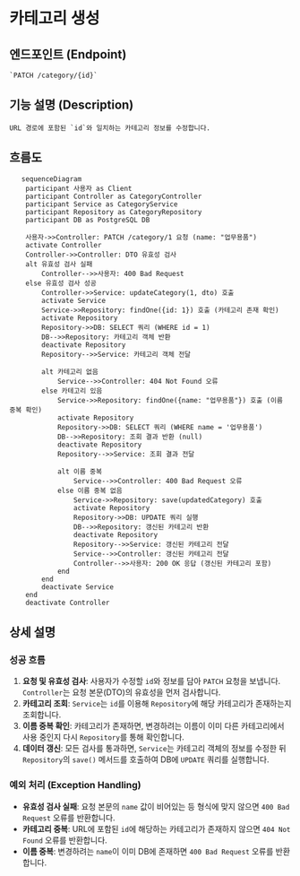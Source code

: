 # 카테고리 생성

## 엔드포인트 (Endpoint)

    `PATCH /category/{id}`

## 기능 설명 (Description)

    URL 경로에 포함된 `id`와 일치하는 카테고리 정보를 수정합니다.

## 흐름도

```mermaid
   sequenceDiagram
    participant 사용자 as Client
    participant Controller as CategoryController
    participant Service as CategoryService
    participant Repository as CategoryRepository
    participant DB as PostgreSQL DB

    사용자->>Controller: PATCH /category/1 요청 (name: "업무용품")
    activate Controller
    Controller->>Controller: DTO 유효성 검사
    alt 유효성 검사 실패
        Controller-->>사용자: 400 Bad Request
    else 유효성 검사 성공
        Controller->>Service: updateCategory(1, dto) 호출
        activate Service
        Service->>Repository: findOne({id: 1}) 호출 (카테고리 존재 확인)
        activate Repository
        Repository->>DB: SELECT 쿼리 (WHERE id = 1)
        DB-->>Repository: 카테고리 객체 반환
        deactivate Repository
        Repository-->>Service: 카테고리 객체 전달

        alt 카테고리 없음
            Service-->>Controller: 404 Not Found 오류
        else 카테고리 있음
            Service->>Repository: findOne({name: "업무용품"}) 호출 (이름 중복 확인)
            activate Repository
            Repository->>DB: SELECT 쿼리 (WHERE name = '업무용품')
            DB-->>Repository: 조회 결과 반환 (null)
            deactivate Repository
            Repository-->>Service: 조회 결과 전달

            alt 이름 중복
                Service-->>Controller: 400 Bad Request 오류
            else 이름 중복 없음
                Service->>Repository: save(updatedCategory) 호출
                activate Repository
                Repository->>DB: UPDATE 쿼리 실행
                DB-->>Repository: 갱신된 카테고리 반환
                deactivate Repository
                Repository-->>Service: 갱신된 카테고리 전달
                Service-->>Controller: 갱신된 카테고리 전달
                Controller-->>사용자: 200 OK 응답 (갱신된 카테고리 포함)
            end
        end
        deactivate Service
    end
    deactivate Controller
```

## 상세 설명

### 성공 흐름

1.  **요청 및 유효성 검사**: 사용자가 수정할 `id`와 정보를 담아 `PATCH` 요청을 보냅니다. `Controller`는 요청 본문(DTO)의 유효성을 먼저 검사합니다.
2.  **카테고리 조회**: `Service`는 `id`를 이용해 `Repository`에 해당 카테고리가 존재하는지 조회합니다.
3.  **이름 중복 확인**: 카테고리가 존재하면, 변경하려는 이름이 이미 다른 카테고리에서 사용 중인지 다시 `Repository`를 통해 확인합니다.
4.  **데이터 갱신**: 모든 검사를 통과하면, `Service`는 카테고리 객체의 정보를 수정한 뒤 `Repository`의 `save()` 메서드를 호출하여 DB에 `UPDATE` 쿼리를 실행합니다.

### 예외 처리 (Exception Handling)

- **유효성 검사 실패**: 요청 본문의 `name` 값이 비어있는 등 형식에 맞지 않으면 `400 Bad Request` 오류를 반환합니다.
- **카테고리 중복**: URL에 포함된 `id`에 해당하는 카테고리가 존재하지 않으면 `404 Not Found` 오류를 반환합니다.
- **이름 중복**: 변경하려는 `name`이 이미 DB에 존재하면 `400 Bad Request` 오류를 반환합니다.
